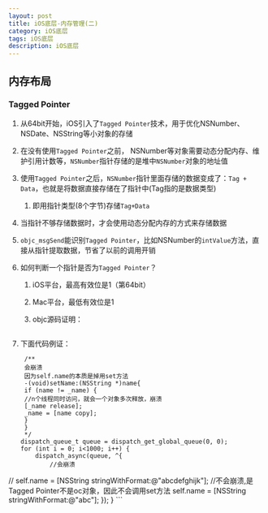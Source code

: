 ```yaml
---
layout: post
title: iOS底层-内存管理(二)
category: iOS底层
tags: iOS底层
description: iOS底层
---  
```


## 内存布局

### Tagged Pointer
1. 从64bit开始，iOS引入了`Tagged Pointer`技术，用于优化NSNumber、NSDate、NSString等小对象的存储
2. 在没有使用`Tagged Pointer`之前， NSNumber等对象需要动态分配内存、维护引用计数等，`NSNumber`指针存储的是堆中`NSNumber`对象的地址值
3. 使用`Tagged Pointer`之后，`NSNumber`指针里面存储的数据变成了：`Tag + Data`，也就是将数据直接存储在了指针中(Tag指的是数据类型)
    1. 即用指针类型(8个字节)存储`Tag+Data`
4. 当指针不够存储数据时，才会使用动态分配内存的方式来存储数据
5. `objc_msgSend`能识别`Tagged Pointer`，比如NSNumber的`intValue`方法，直接从指针提取数据，节省了以前的调用开销
6. 如何判断一个指针是否为`Tagged Pointer`？
    1. iOS平台，最高有效位是1（第64bit）
    2. Mac平台，最低有效位是1
    3. objc源码证明：
        
        ```
        
        ```
7. 下面代码例证：
    
    ```
     /**
     会崩溃
     因为self.name的本质是掉用set方法
     -(void)setName:(NSString *)name{
     if (name != _name) {
     //n个线程同时访问，就会一个对象多次释放，崩溃
     [_name release];
     _name = [name copy];
     }
     }
     */
    dispatch_queue_t queue = dispatch_get_global_queue(0, 0);
    for (int i = 0; i<1000; i++) {
        dispatch_async(queue, ^{
            //会崩溃
//            self.name = [NSString stringWithFormat:@"abcdefghijk"];
            //不会崩溃,是Tagged Pointer不是oc对象，因此不会调用set方法
            self.name = [NSString stringWithFormat:@"abc"];
        });
    }
    ```

